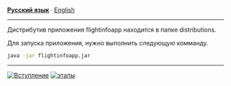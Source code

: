 **[Русский язык](USAGE.ru.md)** ∙ [English](USAGE.md)
___
Дистрибутив приложения flightinfoapp находится в папке distributions.

Для запуска приложения, нужно выполнить следующую комманду.

```bash
java -jar flightinfoapp.jar
```
___
[![Вступление](https://img.shields.io/badge/Вступление-ru-blue.svg)](https://github.com/maxshushanikov/flightinfoapp/blob/main/README.ru.md)
[![этапы](https://img.shields.io/badge/Реализаця-этапы-red.svg)](https://github.com/maxshushanikov/flightinfoapp/blob/main/STEPS.ru.md)
